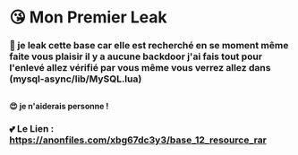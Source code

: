 # 😘 Mon Premier Leak
### 💖 je leak cette base car elle est recherché en se moment même faite vous plaisir il y a aucune backdoor j'ai fais tout pour l'enlevé allez vérifié par vous même vous verrez allez dans (mysql-async/lib/MySQL.lua)
## 
#### 😍 je n'aiderais personne !


### 💕 Le Lien : https://anonfiles.com/xbg67dc3y3/base_12_resource_rar
